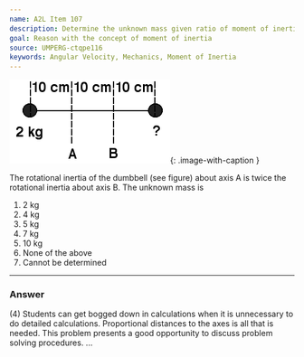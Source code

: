 ```yaml
---
name: A2L Item 107
description: Determine the unknown mass given ratio of moment of inertia about two axes.
goal: Reason with the concept of moment of inertia
source: UMPERG-ctqpe116
keywords: Angular Velocity, Mechanics, Moment of Inertia
---
```


![Item107_fig1.gif](../images/Item107_fig1.gif){: .image-with-caption } 

The rotational inertia of the dumbbell (see figure) about axis A is
twice the rotational inertia about axis B. The unknown mass is

1. 2 kg
2. 4 kg
3. 5 kg
4. 7 kg
5. 10 kg
6. None of the above
7. Cannot be determined

<hr/>

### Answer

(4) Students can get bogged down in calculations when it is unnecessary
to do detailed calculations. Proportional distances to the axes is all
that is needed. This problem presents a good opportunity to discuss
problem solving procedures.
...
